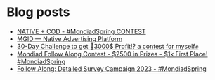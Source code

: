 # Blog posts
<!-- BLOG-POST-LIST:START -->
- [NATIVE + COD - #MondiadSpring CONTEST](https://afflift.com/f/threads/native-cod-mondiadspring-contest.10562/)
- [MGID — Native Advertising Platform](https://afflift.com/f/threads/mgid-%E2%80%94-native-advertising-platform.925/)
- [30-Day Challenge to get 🎯3000$ Profit⁉ a contest for myself✊](https://afflift.com/f/threads/30-day-challenge-to-get-%F0%9F%8E%AF3000-profit%E2%81%89-a-contest-for-myself%E2%9C%8A.9419/)
- [Mondiad Follow Along Contest - $2500 in Prizes - $1k First Place! #MondiadSpring](https://afflift.com/f/threads/mondiad-follow-along-contest-2500-in-prizes-1k-first-place-mondiadspring.10445/)
- [Follow Along: Detailed Survey Campaign 2023 -  #MondiadSpring](https://afflift.com/f/threads/follow-along-detailed-survey-campaign-2023-mondiadspring.10549/)
<!-- BLOG-POST-LIST:END -->
